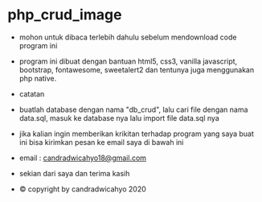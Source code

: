 # php_crud_image

* mohon untuk dibaca terlebih dahulu sebelum mendownload code program ini

* program ini dibuat dengan bantuan html5, css3, vanilla javascript, bootstrap, fontawesome, sweetalert2 dan tentunya juga menggunakan php native.


* catatan

* buatlah database dengan nama "db_crud", lalu cari file dengan nama data.sql, masuk ke database nya lalu import file data.sql nya

* jika kalian ingin memberikan krikitan terhadap program yang saya buat ini bisa kirimkan pesan ke email saya di bawah ini
* email : candradwicahyo18@gmail.com

* sekian dari saya dan terima kasih



* © copyright by candradwicahyo 2020
